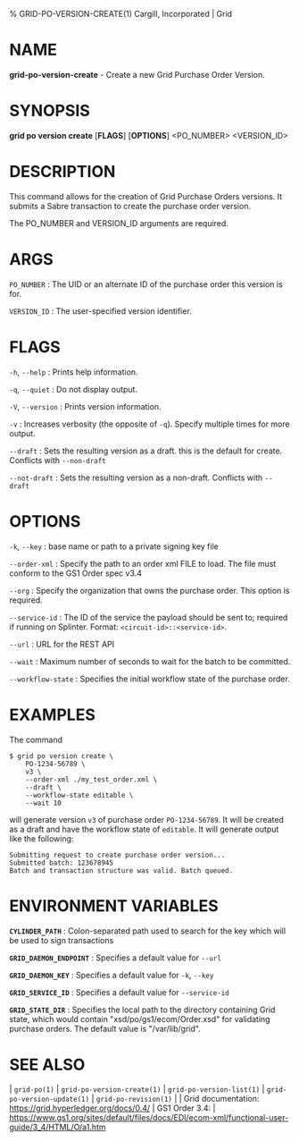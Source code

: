 % GRID-PO-VERSION-CREATE(1) Cargill, Incorporated | Grid
<!--
  Copyright 2021 Cargill Incorporated
  Licensed under Creative Commons Attribution 4.0 International License
  https://creativecommons.org/licenses/by/4.0/
-->

NAME
====

**grid-po-version-create** - Create a new Grid Purchase Order Version.

SYNOPSIS
========

**grid po version create** \[**FLAGS**\] \[**OPTIONS**\] <PO_NUMBER>
<VERSION_ID>

DESCRIPTION
===========

This command allows for the creation of Grid Purchase Orders versions. It
submits a Sabre transaction to create the purchase order version.

The PO_NUMBER and VERSION_ID arguments are required.

ARGS
====

`PO_NUMBER`
: The UID or an alternate ID of the purchase order this version is for.

`VERSION_ID`
: The user-specified version identifier.

FLAGS
=====

`-h`, `--help`
: Prints help information.

`-q`, `--quiet`
: Do not display output.

`-V`, `--version`
: Prints version information.

`-v`
: Increases verbosity (the opposite of `-q`). Specify multiple times for more
  output.

`--draft`
: Sets the resulting version as a draft. this is the default for create.
  Conflicts with `--non-draft`

`--not-draft`
: Sets the resulting version as a non-draft. Conflicts with `--draft`

OPTIONS
=======

`-k`, `--key`
: base name or path to a private signing key file

`--order-xml`
: Specify the path to an order xml FILE to load.  The file must conform to the
  GS1 Order spec v3.4

`--org`
: Specify the organization that owns the purchase order. This option is
  required.

`--service-id`
: The ID of the service the payload should be sent to; required if running on
  Splinter. Format: `<circuit-id>::<service-id>`.

`--url`
: URL for the REST API

`--wait`
: Maximum number of seconds to wait for the batch to be committed.

`--workflow-state`
: Specifies the initial workflow state of the purchase order.

EXAMPLES
========

The command

```
$ grid po version create \
    PO-1234-56789 \
    v3 \
    --order-xml ./my_test_order.xml \
    --draft \
    --workflow-state editable \
    --wait 10
```

will generate version `v3` of purchase order `PO-1234-56789`. It will be
created as a draft and have the workflow state of `editable`.  It will
generate output like the following:

```
Submitting request to create purchase order version...
Submitted batch: 123678945
Batch and transaction structure was valid. Batch queued.
```

ENVIRONMENT VARIABLES
=====================

**`CYLINDER_PATH`**
: Colon-separated path used to search for the key which will be used
  to sign transactions

**`GRID_DAEMON_ENDPOINT`**
: Specifies a default value for `--url`

**`GRID_DAEMON_KEY`**
: Specifies a default value for  `-k`, `--key`

**`GRID_SERVICE_ID`**
: Specifies a default value for `--service-id`

**`GRID_STATE_DIR`**
: Specifies the local path to the directory containing Grid state, which would
  contain "xsd/po/gs1/ecom/Order.xsd" for validating purchase orders. The
  default value is "/var/lib/grid".

SEE ALSO
========
| `grid-po(1)`
| `grid-po-version-create(1)`
| `grid-po-version-list(1)`
| `grid-po-version-update(1)`
| `grid-po-revision(1)`
|
| Grid documentation: https://grid.hyperledger.org/docs/0.4/
| GS1 Order 3.4:
| https://www.gs1.org/sites/default/files/docs/EDI/ecom-xml/functional-user-guide/3_4/HTML/O/a1.htm
